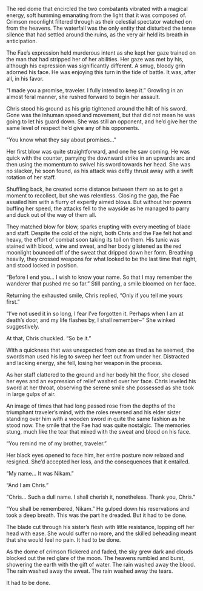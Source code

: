 The red dome that encircled the two combatants vibrated with a magical energy, soft humming emanating from the light that it was composed of. Crimson moonlight filtered through as their celestial spectator watched on from the heavens. The waterfall was the only entity that disturbed the tense silence that had settled around the ruins, as the very air held its breath in anticipation. 

The Fae’s expression held murderous intent as she kept her gaze trained on the man that had stripped her of her abilities. Her gaze was met by his, although his expression was significantly different. A smug, bloody grin adorned his face. He was enjoying this turn in the tide of battle. It was, after all, in his favor.

“I made you a promise, traveler. I fully intend to keep it.” Growling in an almost feral manner, she rushed forward to begin her assault.

Chris stood his ground as his grip tightened around the hilt of his sword. Gone was the inhuman speed and movement, but that did not mean he was going to let his guard down. She was still an opponent, and he’d give her the same level of respect he’d give any of his opponents.

"You know what they say about promises…"

Her first blow was quite straightforward, and one he saw coming. He was quick with the counter, parrying the downward strike in an upwards arc and then using the momentum to swivel his sword towards her head. She was no slacker, he soon found, as his attack was deftly thrust away with a swift rotation of her staff.

Shuffling back, he created some distance between them so as to get a moment to recollect, but she was relentless. Closing the gap, the Fae assailed him with a flurry of expertly aimed blows. But without her powers buffing her speed, the attacks fell to the wayside as he managed to parry and duck out of the way of them all. 

They matched blow for blow, sparks erupting with every meeting of blade and staff. Despite the cold of the night, both Chris and the Fae felt hot and heavy, the effort of combat soon taking its toll on them. His tunic was stained with blood, wine and sweat, and her body glistened as the red moonlight bounced off of the sweat that dripped down her form. Breathing heavily, they crossed weapons for what looked to be the last time that night, and stood locked in position.

“Before I end you… I wish to know your name. So that I may remember the wanderer that pushed me so far.” Still panting, a smile bloomed on her face.

Returning the exhausted smile, Chris replied, “Only if you tell me yours first.” 

“I’ve not used it in so long, I fear I’ve forgotten it. Perhaps when I am at death’s door, and my life flashes by, I shall remember~” She winked suggestively.

At that, Chris chuckled. “So be it.”

With a quickness that was unexpected from one as tired as he seemed, the swordsman used his leg to sweep her feet out from under her. Distracted and lacking energy, she fell, losing her weapon in the process.

As her staff clattered to the ground and her body hit the floor, she closed her eyes and an expression of relief washed over her face. Chris leveled his sword at her throat, observing the serene smile she possessed as she took in large gulps of air. 

An image of times that had long passed rose from the depths of the triumphant traveler’s mind, with the roles reversed and his elder sister standing over him with a wooden sword in quite the same fashion as he stood now. The smile that the Fae had was quite nostalgic. The memories stung, much like the tear that mixed with the sweat and blood on his face.

“You remind me of my brother, traveler.”

Her black eyes opened to face him, her entire posture now relaxed and resigned. She’d accepted her loss, and the consequences that it entailed. 

“My name… It was Nikam.” 

“And I am Chris.” 

“Chris… Such a dull name. I shall cherish it, nonetheless. Thank you, Chris.”

“You shall be remembered, Nikam.” He gulped down his reservations and took a deep breath. This was the part he dreaded. But it had to be done.

The blade cut through his sister’s flesh with little resistance, lopping off her head with ease. She would suffer no more, and the skilled beheading meant that she would feel no pain. It had to be done.

As the dome of crimson flickered and faded, the sky grew dark and clouds blocked out the red glare of the moon. The heavens rumbled and burst, showering the earth with the gift of water. The rain washed away the blood. The rain washed away the sweat. The rain washed away the tears.

It had to be done.